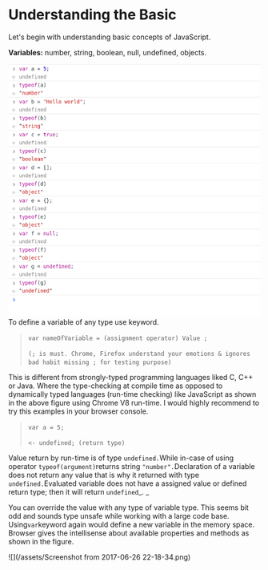# Understanding the Basic

Let's begin with understanding basic concepts of JavaScript.

**Variables:** number, string, boolean, null, undefined, objects.

![variable](/manuscript/images/variable.png) To define a variable of any type use keyword.

> `var nameOfVariable = (assignment operator) Value ;`
>
> `(; is must. Chrome, Firefox understand your emotions & ignores bad habit missing ; for testing purpose)`

This is different from strongly-typed programming languages liked  C, C++ or Java. Where the type-checking at compile time as opposed to dynamically typed languages \(run-time checking\) like JavaScript as shown in the above figure using Chrome V8 run-time. I would highly recommend to try this examples in your browser console.

> `var a = 5;`
>
> `<- undefined; (return type)`

Value return by run-time is of type `undefined.`While in-case of using operator `typeof(argument)`returns string `"number".`Declaration of a variable does not return any value that is why it returned with type `undefined.`Evaluated variable does not have a assigned value or defined return type; then it will return `undefined`_. _

You can override the value with any type of variable type. This seems bit odd and sounds type unsafe while working with a large code base. Using`var`keyword again would define a new variable in the memory space.  Browser gives the intellisense about available properties and methods as shown in the figure.

![](/assets/Screenshot from 2017-06-26 22-18-34.png)

